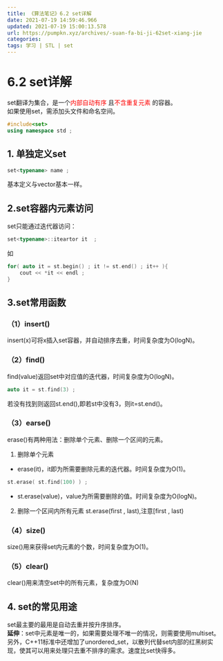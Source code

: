 ```yaml
---
title: 《算法笔记》6.2 set详解
date: 2021-07-19 14:59:46.966
updated: 2021-07-19 15:00:13.578
url: https://pumpkn.xyz/archives/-suan-fa-bi-ji-62set-xiang-jie
categories: 
tags: 学习 | STL | set
---
```


# 6.2 set详解
set翻译为集合，是一个<font color="red">内部自动有序 </font>且<font color="red">不含重复元素 </font>的容器。</br>
如果使用set，需添加头文件和命名空间。
```c++
#include<set>
using namespace std ;
```

## 1. 单独定义set
```c++
set<typename> name ;
```
基本定义与vector基本一样。

## 2.set容器内元素访问
set只能通过迭代器访问：
```c++
set<typename>::iteartor it  ;
```
如
```c++
for( auto it = st.begin() ; it != st.end() ; it++ ){
	cout << *it << endl ;
}
```

## 3.set常用函数
### （1）insert()
insert(x)可将x插入set容器，并自动排序去重，时间复杂度为O(logN)。


### （2）find()
find(value)返回set中对应值的迭代器，时间复杂度为O(logN)。

```c++
auto it = st.find(3) ;
```
若没有找到则返回st.end(),即若st中没有3，则it=st.end()。

### （3）earse()
erase()有两种用法：删除单个元素、删除一个区间的元素。
1. 删除单个元素
- erase(it)，it即为所需要删除元素的迭代器。时间复杂度为O(1)。

```c++
st.erase( st.find(100) ) ;
```

- st.erase(value)，value为所需要删除的值。时间复杂度为O(logN)。


2. 删除一个区间内所有元素
st.erase(first , last),注意[first , last)

### （4）size()
size()用来获得set内元素的个数，时间复杂度为O(1)。


### （5）clear()
clear()用来清空set中的所有元素，复杂度为O(N)

## 4. set的常见用途
set最主要的最用是自动去重并按升序排序。</br>
**延伸**：set中元素是唯一的，如果需要处理不唯一的情况，则需要使用multiset。另外，C++11标准中还增加了unordered_set，以散列代替set内部的红黑树实现，使其可以用来处理只去重不排序的需求。速度比set快得多。
